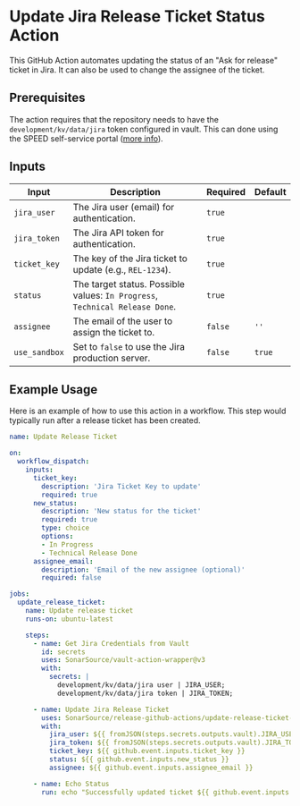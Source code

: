 # Update Jira Release Ticket Status Action

This GitHub Action automates updating the status of an "Ask for release" ticket in Jira. It can also be used to change the assignee of the ticket.

## Prerequisites

The action requires that the repository needs to have the `development/kv/data/jira` token configured in vault.
This can done using the SPEED self-service portal ([more info](https://xtranet-sonarsource.atlassian.net/wiki/spaces/Platform/pages/3553787989/Manage+Vault+Policy+-+SPEED)).

## Inputs

| Input         | Description                                                                  | Required | Default |
|---------------|------------------------------------------------------------------------------|----------|---------|
| `jira_user`   | The Jira user (email) for authentication.                                    | `true`   |         |
| `jira_token`  | The Jira API token for authentication.                                       | `true`   |         |
| `ticket_key`  | The key of the Jira ticket to update (e.g., `REL-1234`).                     | `true`   |         |
| `status`      | The target status. Possible values: `In Progress`, `Technical Release Done`. | `true`   |         |
| `assignee`    | The email of the user to assign the ticket to.                               | `false`  | `''`    |
| `use_sandbox` | Set to `false` to use the Jira production server.                            | `false`  | `true`  |

## Example Usage

Here is an example of how to use this action in a workflow. This step would typically run after a release ticket has been created.

```yaml
name: Update Release Ticket

on:
  workflow_dispatch:
    inputs:
      ticket_key:
        description: 'Jira Ticket Key to update'
        required: true
      new_status:
        description: 'New status for the ticket'
        required: true
        type: choice
        options:
        - In Progress
        - Technical Release Done
      assignee_email:
        description: 'Email of the new assignee (optional)'
        required: false

jobs:
  update_release_ticket:
    name: Update release ticket
    runs-on: ubuntu-latest

    steps:
      - name: Get Jira Credentials from Vault
        id: secrets
        uses: SonarSource/vault-action-wrapper@v3
        with:
          secrets: |
            development/kv/data/jira user | JIRA_USER;
            development/kv/data/jira token | JIRA_TOKEN;

      - name: Update Jira Release Ticket
        uses: SonarSource/release-github-actions/update-release-ticket-status@v1
        with:
          jira_user: ${{ fromJSON(steps.secrets.outputs.vault).JIRA_USER }}
          jira_token: ${{ fromJSON(steps.secrets.outputs.vault).JIRA_TOKEN }}
          ticket_key: ${{ github.event.inputs.ticket_key }}
          status: ${{ github.event.inputs.new_status }}
          assignee: ${{ github.event.inputs.assignee_email }}

      - name: Echo Status
        run: echo "Successfully updated ticket ${{ github.event.inputs.ticket_key }} to status ${{ github.event.inputs.new_status }}."
